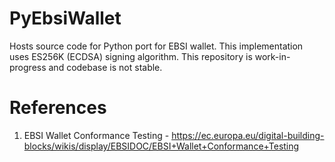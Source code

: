 # PyEbsiWallet

Hosts source code for Python port for EBSI wallet. This implementation uses ES256K (ECDSA) signing algorithm. This repository is work-in-progress and codebase is not stable.

# References

1. EBSI Wallet Conformance Testing - https://ec.europa.eu/digital-building-blocks/wikis/display/EBSIDOC/EBSI+Wallet+Conformance+Testing